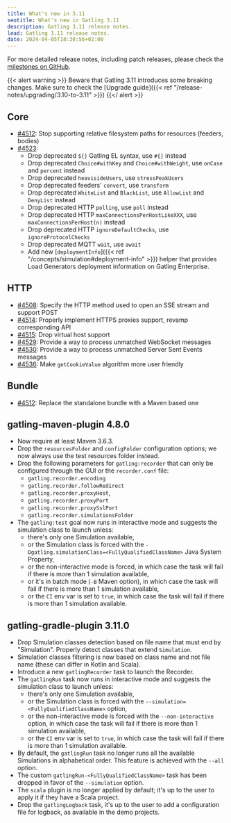 ```yaml
---
title: What's new in 3.11
seotitle: What's new in Gatling 3.11
description: Gatling 3.11 release notes.
lead: Gatling 3.11 release notes.
date: 2024-04-05T18:30:56+02:00
---
```


For more detailed release notes, including patch releases, please check the [milestones on GitHub](https://github.com/gatling/gatling/milestones?state=closed).

{{< alert warning >}}
Beware that Gatling 3.11 introduces some breaking changes. Make sure to check the [Upgrade guide]({{< ref "/release-notes/upgrading/3.10-to-3.11" >}})
{{</ alert >}}

## Core

* [#4512](https://github.com/gatling/gatling/issues/4512): Stop supporting relative filesystem paths for resources (feeders, bodies)
* [#4523](https://github.com/gatling/gatling/issues/4523):
  * Drop deprecated `${}` Gatling EL syntax, use `#{}` instead
  * Drop deprecated `Choice#withKey` and `Choice#withWeight`, use `onCase` and `percent` instead
  * Drop deprecated `heavisideUsers`, use `stressPeakUsers`
  * Drop deprecated feeders' `convert`, use `transform`
  * Drop deprecated `WhiteList` and `BlackList`, use `AllowList` and `DenyList` instead
  * Drop deprecated HTTP `polling`, use `poll` instead
  * Drop deprecated HTTP `maxConnectionsPerHostLikeXXX`, use `maxConnectionsPerHost(n)` instead
  * Drop deprecated HTTP `ignoreDefaultChecks`, use `ignoreProtocolChecks`
  * Drop deprecated MQTT `wait`, use `await`
  * Add new [`deploymentInfo`]({{< ref "/concepts/simulation#deployment-info" >}}) helper that provides Load Generators deployment information on Gatling Enterprise.

## HTTP

* [#4508](https://github.com/gatling/gatling/issues/4508): Specify the HTTP method used to open an SSE stream and support POST
* [#4514](https://github.com/gatling/gatling/issues/4514): Properly implement HTTPS proxies support, revamp corresponding API
* [#4515](https://github.com/gatling/gatling/issues/4515): Drop virtual host support
* [#4529](https://github.com/gatling/gatling/issues/4529): Provide a way to process unmatched WebSocket messages
* [#4530](https://github.com/gatling/gatling/issues/4530): Provide a way to process unmatched Server Sent Events messages
* [#4536](https://github.com/gatling/gatling/issues/4536): Make `getCookieValue` algorithm more user friendly

## Bundle

* [#4512](https://github.com/gatling/gatling/issues/4512): Replace the standalone bundle with a Maven based one

## gatling-maven-plugin 4.8.0

* Now require at least Maven 3.6.3.
* Drop the `resourcesFolder` and `configFolder` configuration options; we now always use the test resources folder instead.
* Drop the following parameters for `gatling:recorder` that can only be configured through the GUI or the `recorder.conf` file:
  * `gatling.recorder.encoding`
  * `gatling.recorder.followRedirect`
  * `gatling.recorder.proxyHost`,
  * `gatling.recorder.proxyPort`
  * `gatling.recorder.proxySslPort`
  * `gatling.recorder.simulationsFolder`
* The `gatling:test` goal now runs in interactive mode and suggests the simulation class to launch unless:
  * there's only one Simulation available,
  * or the Simulation class is forced with the `-Dgatling.simulationClass=<FullyQualifiedClassName>` Java System Property,
  * or the non-interactive mode is forced, in which case the task will fail if there is more than 1 simulation available,
  * or it's in batch mode (`-B` Maven option), in which case the task will fail if there is more than 1 simulation available,
  * or the `CI` env var is set to `true`, in which case the task will fail if there is more than 1 simulation available.

## gatling-gradle-plugin 3.11.0

* Drop Simulation classes detection based on file name that must end by "Simulation". Properly detect classes that extend `Simulation`.
* Simulation classes filtering is now based on class name and not file name (these can differ in Kotlin and Scala).
* Introduce a new `gatlingRecorder` task to launch the Recorder.
* The `gatlingRun` task now runs in interactive mode and suggests the simulation class to launch unless:
  * there's only one Simulation available,
  * or the Simulation class is forced with the `--simulation=<FullyQualifiedClassName>` option,
  * or the non-interactive mode is forced with the `--non-interactive` option, in which case the task will fail if there is more than 1 simulation available,
  * or the `CI` env var is set to `true`, in which case the task will fail if there is more than 1 simulation available.
* By default, the `gatlingRun` task no longer runs all the available Simulations in alphabetical order. This feature is achieved with the `--all` option.
* The custom `gatlingRun-<FullyQualifiedClassName>` task has been dropped in favor of the `--simulation` option.
* The `scala` plugin is no longer applied by default; it's up to the user to apply it if they have a Scala project.
* Drop the `gatlingLogback` task, it's up to the user to add a configuration file for logback, as available in the demo projects.
